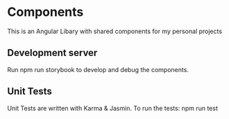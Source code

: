 # Components

This is an Angular Libary with shared components for my personal projects

## Development server

Run npm run storybook to develop and debug the components.

## Unit Tests

Unit Tests are written with Karma & Jasmin. To run the tests: npm run test
